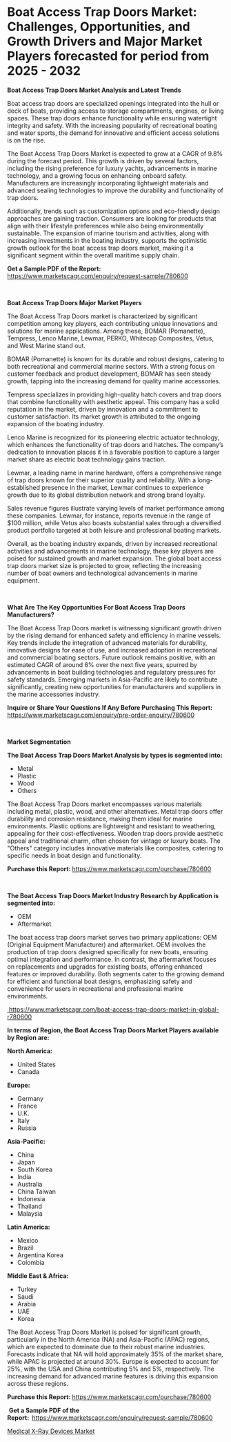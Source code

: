 <p><h1>Boat Access Trap Doors Market: Challenges, Opportunities, and Growth Drivers and Major Market Players forecasted for period from 2025 - 2032</h1></p><p><strong>Boat Access Trap Doors Market Analysis and Latest Trends</strong></p>
<p><p>Boat access trap doors are specialized openings integrated into the hull or deck of boats, providing access to storage compartments, engines, or living spaces. These trap doors enhance functionality while ensuring watertight integrity and safety. With the increasing popularity of recreational boating and water sports, the demand for innovative and efficient access solutions is on the rise.</p><p>The Boat Access Trap Doors Market is expected to grow at a CAGR of 9.8% during the forecast period. This growth is driven by several factors, including the rising preference for luxury yachts, advancements in marine technology, and a growing focus on enhancing onboard safety. Manufacturers are increasingly incorporating lightweight materials and advanced sealing technologies to improve the durability and functionality of trap doors.</p><p>Additionally, trends such as customization options and eco-friendly design approaches are gaining traction. Consumers are looking for products that align with their lifestyle preferences while also being environmentally sustainable. The expansion of marine tourism and activities, along with increasing investments in the boating industry, supports the optimistic growth outlook for the boat access trap doors market, making it a significant segment within the overall maritime supply chain.</p></p>
<p><strong>Get a Sample PDF of the Report:&nbsp;</strong> <a href="https://www.marketscagr.com/enquiry/request-sample/780600?utm_campaign=2650&utm_medium=2&utm_source=Github&utm_content=ia&utm_term=26032025&utm_id=boat-access-trap-doors">https://www.marketscagr.com/enquiry/request-sample/780600</a></p>
<p>&nbsp;</p>
<p><strong>Boat Access Trap Doors Major Market Players</strong></p>
<p><p>The Boat Access Trap Doors market is characterized by significant competition among key players, each contributing unique innovations and solutions for marine applications. Among these, BOMAR (Pomanette), Tempress, Lenco Marine, Lewmar, PERKO, Whitecap Composites, Vetus, and West Marine stand out.</p><p>BOMAR (Pomanette) is known for its durable and robust designs, catering to both recreational and commercial marine sectors. With a strong focus on customer feedback and product development, BOMAR has seen steady growth, tapping into the increasing demand for quality marine accessories.</p><p>Tempress specializes in providing high-quality hatch covers and trap doors that combine functionality with aesthetic appeal. This company has a solid reputation in the market, driven by innovation and a commitment to customer satisfaction. Its market growth is attributed to the ongoing expansion of the boating industry.</p><p>Lenco Marine is recognized for its pioneering electric actuator technology, which enhances the functionality of trap doors and hatches. The company’s dedication to innovation places it in a favorable position to capture a larger market share as electric boat technology gains traction.</p><p>Lewmar, a leading name in marine hardware, offers a comprehensive range of trap doors known for their superior quality and reliability. With a long-established presence in the market, Lewmar continues to experience growth due to its global distribution network and strong brand loyalty.</p><p>Sales revenue figures illustrate varying levels of market performance among these companies. Lewmar, for instance, reports revenue in the range of $100 million, while Vetus also boasts substantial sales through a diversified product portfolio targeted at both leisure and professional boating markets.</p><p>Overall, as the boating industry expands, driven by increased recreational activities and advancements in marine technology, these key players are poised for sustained growth and market expansion. The global boat access trap doors market size is projected to grow, reflecting the increasing number of boat owners and technological advancements in marine equipment.</p></p>
<p>&nbsp;</p>
<p><strong>What Are The Key Opportunities For Boat Access Trap Doors Manufacturers?</strong></p>
<p><p>The Boat Access Trap Doors market is witnessing significant growth driven by the rising demand for enhanced safety and efficiency in marine vessels. Key trends include the integration of advanced materials for durability, innovative designs for ease of use, and increased adoption in recreational and commercial boating sectors. Future outlook remains positive, with an estimated CAGR of around 6% over the next five years, spurred by advancements in boat building technologies and regulatory pressures for safety standards. Emerging markets in Asia-Pacific are likely to contribute significantly, creating new opportunities for manufacturers and suppliers in the marine accessories industry.</p></p>
<p><strong>Inquire or Share Your Questions If Any Before Purchasing This Report:</strong> <a href="https://www.marketscagr.com/enquiry/pre-order-enquiry/780600?utm_campaign=2650&utm_medium=2&utm_source=Github&utm_content=ia&utm_term=26032025&utm_id=boat-access-trap-doors">https://www.marketscagr.com/enquiry/pre-order-enquiry/780600</a></p>
<p>&nbsp;</p>
<p><strong>Market Segmentation</strong></p>
<p><strong>The Boat Access Trap Doors Market Analysis by types is segmented into:</strong></p>
<p><ul><li>Metal</li><li>Plastic</li><li>Wood</li><li>Others</li></ul></p>
<p><p>The Boat Access Trap Doors market encompasses various materials including metal, plastic, wood, and other alternatives. Metal trap doors offer durability and corrosion resistance, making them ideal for marine environments. Plastic options are lightweight and resistant to weathering, appealing for their cost-effectiveness. Wooden trap doors provide aesthetic appeal and traditional charm, often chosen for vintage or luxury boats. The "Others" category includes innovative materials like composites, catering to specific needs in boat design and functionality.</p></p>
<p><strong>Purchase this Report:&nbsp;</strong><a href="https://www.marketscagr.com/purchase/780600?utm_campaign=2650&utm_medium=2&utm_source=Github&utm_content=ia&utm_term=26032025&utm_id=boat-access-trap-doors">https://www.marketscagr.com/purchase/780600</a></p>
<p>&nbsp;</p>
<p><strong>The Boat Access Trap Doors Market Industry Research by Application is segmented into:</strong></p>
<p><ul><li>OEM</li><li>Aftermarket</li></ul></p>
<p><p>The boat access trap doors market serves two primary applications: OEM (Original Equipment Manufacturer) and aftermarket. OEM involves the production of trap doors designed specifically for new boats, ensuring optimal integration and performance. In contrast, the aftermarket focuses on replacements and upgrades for existing boats, offering enhanced features or improved durability. Both segments cater to the growing demand for efficient and functional boat designs, emphasizing safety and convenience for users in recreational and professional marine environments.</p></p>
<p><a href="https://www.marketscagr.com/boat-access-trap-doors-market-in-global-r780600?utm_campaign=2650&utm_medium=2&utm_source=Github&utm_content=ia&utm_term=26032025&utm_id=boat-access-trap-doors">&nbsp;https://www.marketscagr.com/boat-access-trap-doors-market-in-global-r780600</a></p>
<p><strong>In terms of Region, the Boat Access Trap Doors Market Players available by Region are:</strong></p>
<p>
    <p> <strong> North America: </strong>
        <ul>
            <li>United States</li>
            <li>Canada</li>
        </ul>
        </p> 
    <p> <strong> Europe: </strong>
        <ul>
            <li>Germany</li>
            <li>France</li>
            <li>U.K.</li>
            <li>Italy</li>
            <li>Russia</li>
        </ul>
        </p> 
    <p> <strong> Asia-Pacific: </strong>
        <ul>
            <li>China</li>
            <li>Japan</li>
            <li>South Korea</li>
            <li>India</li>
            <li>Australia</li>
            <li>China Taiwan</li>
            <li>Indonesia</li>
            <li>Thailand</li>
            <li>Malaysia</li>
        </ul>
        </p> 
    <p> <strong> Latin America: </strong>
        <ul>
            <li>Mexico</li>
            <li>Brazil</li>
            <li>Argentina Korea</li>
            <li>Colombia</li>
        </ul>
        </p> 
    <p> <strong> Middle East & Africa: </strong>
        <ul>
            <li>Turkey</li>
            <li>Saudi</li>
            <li>Arabia</li>
            <li>UAE</li>
            <li>Korea</li>
        </ul>
    </p>
    </p>
<p><p>The Boat Access Trap Doors Market is poised for significant growth, particularly in the North America (NA) and Asia-Pacific (APAC) regions, which are expected to dominate due to their robust marine industries. Forecasts indicate that NA will hold approximately 35% of the market share, while APAC is projected at around 30%. Europe is expected to account for 25%, with the USA and China contributing 5% and 5%, respectively. The increasing demand for advanced marine features is driving this expansion across these regions.</p></p>
<p><strong>Purchase this Report: </strong><a href="https://www.marketscagr.com/purchase/780600?utm_campaign=2650&utm_medium=2&utm_source=Github&utm_content=ia&utm_term=26032025&utm_id=boat-access-trap-doors">https://www.marketscagr.com/purchase/780600</a></p>
<p>&nbsp;<strong>Get a Sample PDF of the Report:&nbsp;&nbsp;</strong><a href="https://www.marketscagr.com/enquiry/request-sample/780600?utm_campaign=2650&utm_medium=2&utm_source=Github&utm_content=ia&utm_term=26032025&utm_id=boat-access-trap-doors">https://www.marketscagr.com/enquiry/request-sample/780600</a></p>
<p><strong></strong></p>
<p><p><a href="https://github.com/ravenecashe/Market-Research-Report-List-1/blob/main/medical-x-ray-devices-market.md?utm_campaign=2650&utm_medium=2&utm_source=Github&utm_content=ia&utm_term=26032025&utm_id=boat-access-trap-doors">Medical X-Ray Devices Market</a></p></p>
